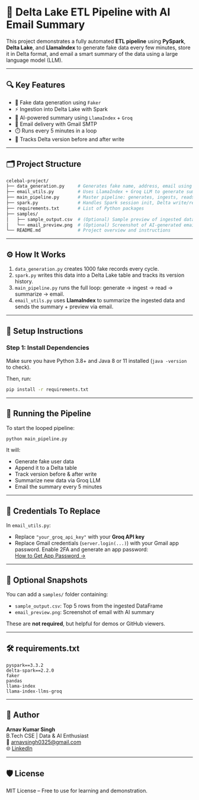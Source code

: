 # 🚀 Delta Lake ETL Pipeline with AI Email Summary

This project demonstrates a fully automated **ETL pipeline** using **PySpark**, **Delta Lake**, and **LlamaIndex** to generate fake data every few minutes, store it in Delta format, and email a smart summary of the data using a large language model (LLM).

---

## 🔍 Key Features

- 🔁 Fake data generation using `Faker`
- ⚡ Ingestion into Delta Lake with Spark
- 🧠 AI-powered summary using `LlamaIndex` + `Groq`
- 📩 Email delivery with Gmail SMTP
- ⏱️ Runs every 5 minutes in a loop
- 🔄 Tracks Delta version before and after write

---

## 🗂️ Project Structure

```bash
celebal-project/
├── data_generation.py     # Generates fake name, address, email using Faker
├── email_utils.py         # Uses LlamaIndex + Groq LLM to generate summary and send email
├── main_pipeline.py       # Master pipeline: generates, ingests, reads, summarizes and emails
├── spark.py               # Handles Spark session init, Delta write/read/versioning
├── requirements.txt       # List of Python packages
├── samples/
│   ├── sample_output.csv  # (Optional) Sample preview of ingested data
│   └── email_preview.png  # (Optional) Screenshot of AI-generated email
└── README.md              # Project overview and instructions
```

---

## ⚙️ How It Works

1. `data_generation.py` creates 1000 fake records every cycle.
2. `spark.py` writes this data into a Delta Lake table and tracks its version history.
3. `main_pipeline.py` runs the full loop: generate → ingest → read → summarize → email.
4. `email_utils.py` uses **LlamaIndex** to summarize the ingested data and sends the summary + preview via email.

---

## 🚀 Setup Instructions

### Step 1: Install Dependencies

Make sure you have Python 3.8+ and Java 8 or 11 installed (`java -version` to check).

Then, run:

```bash
pip install -r requirements.txt
```

---

## 🧪 Running the Pipeline

To start the looped pipeline:

```bash
python main_pipeline.py
```

It will:
- Generate fake user data
- Append it to a Delta table
- Track version before & after write
- Summarize new data via Groq LLM
- Email the summary every 5 minutes

---

## 🔐 Credentials To Replace

In `email_utils.py`:
- Replace `"your_groq_api_key"` with your **Groq API key**
- Replace Gmail credentials (`server.login(...)`) with your Gmail app password. Enable 2FA and generate an app password:  
  [How to Get App Password →](https://support.google.com/accounts/answer/185833)

---

## 📸 Optional Snapshots

You can add a `samples/` folder containing:
- `sample_output.csv`: Top 5 rows from the ingested DataFrame
- `email_preview.png`: Screenshot of email with AI summary

These are **not required**, but helpful for demos or GitHub viewers.

---

## 🛠 requirements.txt

```
pyspark==3.3.2
delta-spark==2.2.0
faker
pandas
llama-index
llama-index-llms-groq
```

---

## 👤 Author

**Arnav Kumar Singh**  
B.Tech CSE | Data & AI Enthusiast  
📧 arnavsingh0325@gmail.com  
🌐 [LinkedIn](https://www.linkedin.com/in/arnav-kumar-singh)

---

## 🛡 License

MIT License – Free to use for learning and demonstration.
